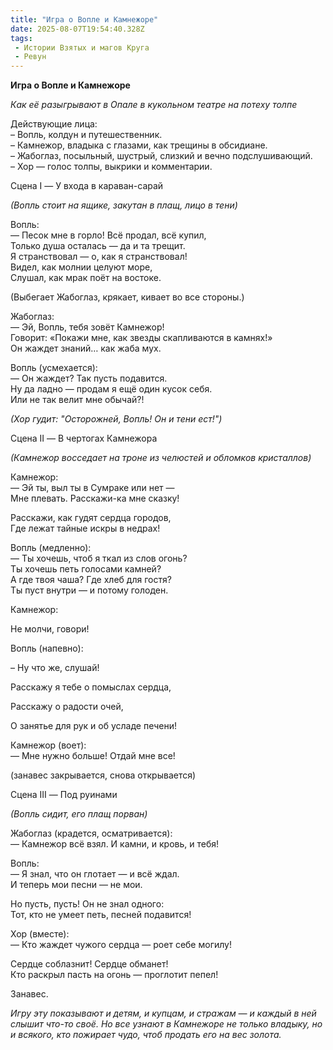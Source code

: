 ```yaml
---
title: "Игра о Вопле и Камнежоре"
date: 2025-08-07T19:54:40.328Z
tags:
 - Истории Взятых и магов Круга
 - Ревун
---
```


**Игра о Вопле и Камнежоре**

*Как её разыгрывают в Опале в кукольном театре на потеху толпе*

Действующие лица:  
– Вопль, колдун и путешественник.  
– Камнежор, владыка с глазами, как трещины в обсидиане.  
– Жабоглаз, посыльный, шустрый, слизкий и вечно подслушивающий.  
– Хор — голос толпы, выкрики и комментарии.

Сцена I — У входа в караван-сарай

*(Вопль стоит на ящике, закутан в плащ, лицо в тени)*

Вопль:  
— Песок мне в горло! Всё продал, всё купил,  
Только душа осталась — да и та трещит.  
Я странствовал — о, как я странствовал!  
Видел, как молнии целуют море,  
Слушал, как мрак поёт на востоке.

(Выбегает Жабоглаз, крякает, кивает во все стороны.)

Жабоглаз:  
— Эй, Вопль, тебя зовёт Камнежор!  
Говорит: «Покажи мне, как звезды скапливаются в камнях!»  
Он жаждет знаний… как жаба мух.

Вопль (усмехается):  
— Он жаждет? Так пусть подавится.  
Ну да ладно — продам я ещё один кусок себя.  
Или не так велит мне обычай?!

*(Хор гудит: "Осторожней, Вопль! Он и тени ест!")*

Сцена II — В чертогах Камнежора

*(Камнежор восседает на троне из челюстей и обломков кристаллов)*

Камнежор:  
— Эй ты, выл ты в Сумраке или нет —  
Мне плевать. Расскажи-ка мне сказку!

Расскажи, как гудят сердца городов,  
Где лежат тайные искры в недрах!

Вопль (медленно):  
— Ты хочешь, чтоб я ткал из слов огонь?  
Ты хочешь петь голосами камней?  
А где твоя чаша? Где хлеб для гостя?  
Ты пуст внутри — и потому голоден.

Камнежор:

Не молчи, говори!

Вопль (напевно):

– Ну что же, слушай!

Расскажу я тебе о помыслах сердца,

Расскажу о радости очей,

О занятье для рук и об усладе печени!

Камнежор (воет):  
— Мне нужно больше! Отдай мне все!

(занавес закрывается, снова открывается)

Сцена III — Под руинами

*(Вопль сидит, его плащ порван)*

Жабоглаз (крадется, осматривается):  
— Камнежор всё взял. И камни, и кровь, и тебя!

Вопль:  
— Я знал, что он глотает — и всё ждал.  
И теперь мои песни — не мои.

Но пусть, пусть! Он не знал одного:  
Тот, кто не умеет петь, песней подавится!

Хор (вместе):  
— Кто жаждет чужого сердца — роет себе могилу!

Сердце соблазнит! Сердце обманет!  
Кто раскрыл пасть на огонь — проглотит пепел!

Занавес.

*Игру эту показывают и детям, и купцам, и стражам — и каждый в ней
слышит что-то своё. Но все узнают в Камнежоре не только владыку, но и
всякого, кто пожирает чудо, чтоб продать его на вес золота.*
